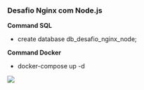 ### Desafio Nginx com Node.js

**Command SQL**

- create database db_desafio_nginx_node;

**Command Docker**

- docker-compose up -d

![](https://i.imgur.com/LQZ1dAi.jpg)
